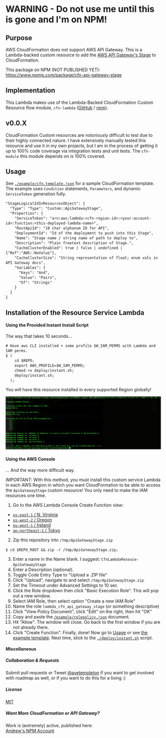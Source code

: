 
# WARNING - Do not use me until this is gone and I'm on NPM!

## Purpose

AWS CloudFormation does not support AWS API Gateway. This is a Lambda-backed custom resource to add the [AWS API Gateway's Stage](http://docs.aws.amazon.com/apigateway/api-reference/resource/stage/) to CloudFormation.

This package on NPM (NOT PUBLISHED YET): https://www.npmjs.com/package/cfn-api-gateway-stage


## Implementation

This Lambda makes use of the Lambda-Backed CloudFormation Custom Resource flow module, `cfn-lambda` ([GitHub](https://github.com/andrew-templeton/cfn-lambda) / [npm](https://www.npmjs.com/package/cfn-lambda)).

## v0.0.X

CloudFormation Custom resources are notoriously difficult to test due to their highly connected nature. I have extensively manually tested this resource and use it in my own projects, but I am in the process of getting it up to 100% code coverage via integration tests and unit tests. The `cfn-module` this module depends on *is* 100% covered.

## Usage

  See [`./example/cfn.template.json`](./example/cfn.template.json) for a sample CloudFormation template. The example uses `Condition` statements, `Parameters`, and dynamic `ServiceToken` generation fully.


    "StageLogicalIdInResourcesObject": {
      "Type": "Type": "Custom::ApiGatewayStage",
      "Properties": {
        "ServiceToken": "arn:aws:lambda:<cfn-region-id>:<your-account-id>:function:<this-deployed-lambda-name>",
        "RestApiId": "10 char alphanum ID for API",
        "DeploymentId": "Id of the deployment to push into this Stage",
        "Name": "Stage name / string name of path to deploy to",
        "Description": "Plain freetext description of Stage.",
        "CacheClusterEnabled": true | false | undefined | {"Ref":"AWS::NoValue"},
        "CacheClusterSize": "String representation of float; enum vals in API Gateway docs",
        "Variables": {
          "Keys": "And",
          "Value": "Pairs",
          "Of": "Strings"
        }
      }
    }


## Installation of the Resource Service Lambda

#### Using the Provided Instant Install Script

The way that takes 10 seconds...
    
    # Have aws CLI installed + some profile $W_IAM_PERMS with Lambda and IAM perms.
    $ (
        cd $REPO;
        export AWS_PROFILE=$W_IAM_PERMS;
        chmod +x deploy/instant.sh;
        deploy/instant.sh;
      );


You will have this resource installed in every supported Region globally!


![Insta-Deploy](./example/insta-deploy.png)


#### Using the AWS Console

... And the way more difficult way.

*IMPORTANT*: With this method, you must install this custom service Lambda in each AWS Region in which you want CloudFormation to be able to access the `ApiGatewayStage` custom resource! You only need to make the IAM resources one time.

1. Go to the AWS Lambda Console Create Function view:
  - [`us-east-1` / N. Virginia](https://console.aws.amazon.com/lambda/home?region=us-east-1#/create?step=2)
  - [`us-west-2` / Oregon](https://console.aws.amazon.com/lambda/home?region=us-west-2#/create?step=2)
  - [`eu-west-1` / Ireland](https://console.aws.amazon.com/lambda/home?region=eu-west-1#/create?step=2)
  - [`ap-northeast-1` / Tokyo](https://console.aws.amazon.com/lambda/home?region=ap-northeast-1#/create?step=2)
2. Zip this repository into `/tmp/ApiGatewayStage.zip`

  `$ cd $REPO_ROOT && zip -r /tmp/ApiGatewayStage.zip;`

3. Enter a name in the Name blank. I suggest: `CfnLambdaResouce-ApiGatewayStage`
4. Enter a Description (optional).
5. Toggle Code Entry Type to "Upload a .ZIP file"
6. Click "Upload", navigate to and select `/tmp/ApiGatewayStage.zip`
7. Set the Timeout under Advanced Settings to 10 sec
8. Click the Role dropdown then click "Basic Execution Role". This will pop out a new window.
9. Select IAM Role, then select option "Create a new IAM Role"
10. Name the role `lambda_cfn_api_gateway_stage` (or something descriptive)
11. Click "View Policy Document", click "Edit" on the right, then hit "OK"
12. Copy and paste the [`/example/rolepolicy.json`](https://raw.githubusercontent.com/andrew-templeton/cfn-api-gateway-restapi/master/example/rolepolicy.json) document.
13. Hit "Allow". The window will close. Go back to the first window if you are not already there.
14. Click "Create Function". Finally, done! Now go to [Usage](#usage) or see [the example template](./example/cfn.template.json). Next time, stick to the [`./deploy/instant.sh`](./deploy/instant.sh) script.




#### Miscellaneous

##### Collaboration & Requests

Submit pull requests or Tweet [@ayetempleton](https://twitter.com/ayetempleton) if you want to get involved with roadmap as well, or if you want to do this for a living :)


##### License

[MIT](./License)


##### Want More CloudFormation or API Gateway?

Work is (extremely) active, published here:  
[Andrew's NPM Account](https://www.npmjs.com/~andrew-templeton)
